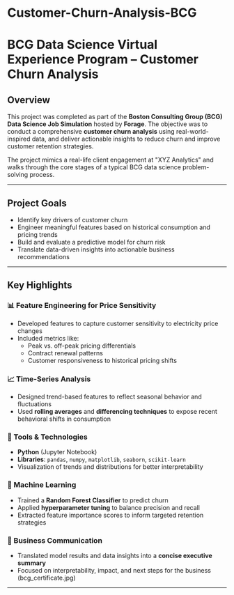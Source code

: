 # Customer-Churn-Analysis-BCG

# BCG Data Science Virtual Experience Program – Customer Churn Analysis

## Overview

This project was completed as part of the **Boston Consulting Group (BCG) Data Science Job Simulation** hosted by **Forage**. The objective was to conduct a comprehensive **customer churn analysis** using real-world-inspired data, and deliver actionable insights to reduce churn and improve customer retention strategies.

The project mimics a real-life client engagement at "XYZ Analytics" and walks through the core stages of a typical BCG data science problem-solving process.

---

## Project Goals

- Identify key drivers of customer churn
- Engineer meaningful features based on historical consumption and pricing trends
- Build and evaluate a predictive model for churn risk
- Translate data-driven insights into actionable business recommendations

---

## Key Highlights

### 📊 Feature Engineering for Price Sensitivity
- Developed features to capture customer sensitivity to electricity price changes
- Included metrics like:
  - Peak vs. off-peak pricing differentials
  - Contract renewal patterns
  - Customer responsiveness to historical pricing shifts

### 📈 Time-Series Analysis
- Designed trend-based features to reflect seasonal behavior and fluctuations
- Used **rolling averages** and **differencing techniques** to expose recent behavioral shifts in consumption

### 🐍 Tools & Technologies
- **Python** (Jupyter Notebook)
- **Libraries**: `pandas`, `numpy`, `matplotlib`, `seaborn`, `scikit-learn`
- Visualization of trends and distributions for better interpretability

### 🌲 Machine Learning
- Trained a **Random Forest Classifier** to predict churn
- Applied **hyperparameter tuning** to balance precision and recall
- Extracted feature importance scores to inform targeted retention strategies

### 📢 Business Communication
- Translated model results and data insights into a **concise executive summary**
- Focused on interpretability, impact, and next steps for the business
(bcg_certificate.jpg)
---



